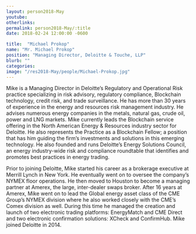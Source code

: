 ```yaml
---
layout: person2018-May
youtube: 
otherlinks: 
permalink: person2018-May/:title
date: 2018-02-24 12:00:00 -0600

title:  "Michael Prokop"
name: "Mr. Michael Prokop"
position: "Managing Director, Deloitte & Touche, LLP"
blurb: ""
categories: 
image: "/res2018-May/people/Michael-Prokop.jpg"
---
```


Mike is a Managing Director in Deloitte’s Regulatory and Operational Risk practice specializing in risk advisory, regulatory compliance, Blockchain technology, credit risk, and trade surveillance. He has more than 30 years of experience in the energy and resources risk management industry. He advises numerous energy companies in the metals, natural gas, crude oil, power and LNG markets.  Mike currently leads the Blockchain service offering in the North American Energy & Resources industry sector for Deloitte.  He also represents the Practice as a Blockchain Fellow; a position that has him guiding the firm’s investments and solutions in this emerging technology.  He also founded and runs Deloitte’s Energy Solutions Council, an energy industry-wide risk and compliance roundtable that identifies and promotes best practices in energy trading.

Prior to joining Deloitte, Mike started his career as a brokerage executive at Merrill Lynch in New York.  He eventually went on to oversee the company’s NYMEX floor operations. He then moved to Houston to become a managing partner at Amerex, the large, inter-dealer swaps broker. After 16 years at Amerex, Mike went on to lead the Global energy asset class of the CME Group’s NYMEX division where he also worked closely with the CME’s Comex division as well.  During this time he managed the creation and launch of two electronic trading platforms: EnergyMatch and CME Direct and two electronic confirmation solutions: XCheck and ConfirmHub.  Mike joined Deloitte in 2014.
